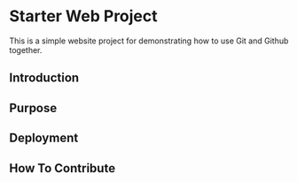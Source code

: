 # Starter Web Project

This is a simple website project for
demonstrating how to use Git and Github together.

## Introduction

## Purpose

## Deployment

## How To Contribute
